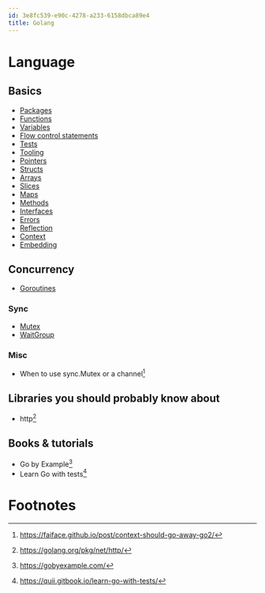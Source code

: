 ```yaml
---
id: 3e8fc539-e90c-4278-a233-6158dbca89e4
title: Golang
---
```


# Language

## Basics

-   [Packages](20200826142755-packages)
-   [Functions](20200826151337-functions)
-   [Variables](20200826151514-variables)
-   [Flow control statements](20200826151846-flow_control_statements)
-   [Tests](20200826191127-tests)
-   [Tooling](20200826191508-tooling)
-   [Pointers](20200828180957-pointers)
-   [Structs](20200828181259-structs)
-   [Arrays](20200828182327-arrays)
-   [Slices](20200828182546-slices)
-   [Maps](20200828192034-maps)
-   [Methods](20200831155304-methods)
-   [Interfaces](20200831171822-interfaces)
-   [Errors](20200909202454-errors)
-   [Reflection](20200917155644-reflection)
-   [Context](20200921154246-context)
-   [Embedding](20200928193245-embedding)

## Concurrency

-   [Goroutines](20200901141141-goroutines)

### Sync

-   [Mutex](20200918173820-mutex)
-   [WaitGroup](20200918174548-waitgroup)

### Misc

-   When to use sync.Mutex or a channel[^1]

## Libraries you should probably know about

-   http[^2]

## Books & tutorials

-   Go by Example[^3]
-   Learn Go with tests[^4]

# Footnotes

[^1]: <https://faiface.github.io/post/context-should-go-away-go2/>

[^2]: <https://golang.org/pkg/net/http/>

[^3]: <https://gobyexample.com/>

[^4]: <https://quii.gitbook.io/learn-go-with-tests/>
